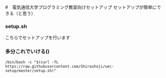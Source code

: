 #　電気通信大学プログラミング教室向けセットアップ
セットアップが簡単にできる（と思う）

### setup.sh
こちらでセットアップを行います

### 多分これでいける()
```
/bin/bash -c "$(curl -fL https://raw.githubusercontent.com/Shirashoji/uec-setup/master/setup.sh)"
```
